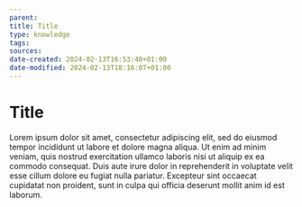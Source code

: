 ```yaml
---
parent: 
title: Title
type: knowledge
tags: 
sources: 
date-created: 2024-02-13T16:53:40+01:00
date-modified: 2024-02-13T18:16:07+01:00
---
```


# Title

Lorem ipsum dolor sit amet, consectetur adipiscing elit, sed do eiusmod tempor incididunt ut labore et dolore magna aliqua. Ut enim ad minim veniam, quis nostrud exercitation ullamco laboris nisi ut aliquip ex ea commodo consequat. Duis aute irure dolor in reprehenderit in voluptate velit esse cillum dolore eu fugiat nulla pariatur. Excepteur sint occaecat cupidatat non proident, sunt in culpa qui officia deserunt mollit anim id est laborum.
